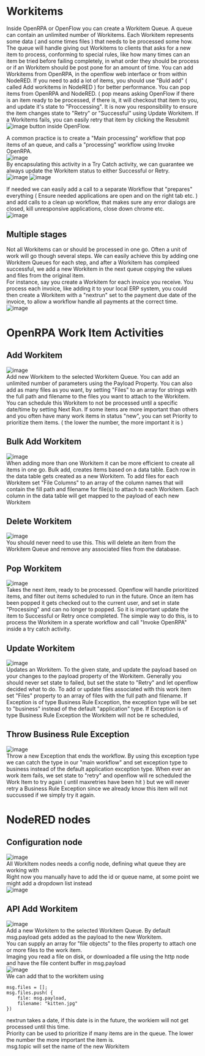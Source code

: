 # Workitems
Inside OpenRPA or OpenFlow you can create a Workitem Queue. A queue can contain an unlimited number of Workitems. Each Workitem represents some data ( and some times files ) that needs to be processed some how. The queue will handle giving out Workitems to clients that asks for a new item to process, conforming to special rules, like how many times can an item be tried before failing completely, in what order they should be process or if an Workitem should be post pone for an amount of time.
You can add Workitems from OpenRPA, in the openflow web interface or from within NodeRED. If you need to add a lot of items, you should use "Buld add" ( called Add workitems in NodeRED ) for better performance.
You can pop items from OpenRPA and NodeRED. ( pop means asking OpenFlow if there is an item ready to be processed, if there is, it will checkout that item to you, and update it's state to "Proccessing". It is now you responsibility to ensure the item changes state to "Retry" or "Successful" using Update Workitem.
If a Workitems fails, you can easily retry that item by clicking the Resubmit 
![image](https://user-images.githubusercontent.com/4155937/163803342-a964ef80-e11f-4048-95e1-2dba82244cce.png) button inside OpenFlow. 

A common practice is to create a "Main processing" workflow that pop items of an queue, and calls a "processing" workflow using Invoke OpenRPA.   
![image](https://user-images.githubusercontent.com/4155937/163803744-06cf703f-be00-4ec5-83e8-21f85db40053.png)  
By encapsulating this activity in a Try Catch activity, we can guarantee we always update the Workitem status to either Successful or Retry.  
![image](https://user-images.githubusercontent.com/4155937/163803802-75da0e10-2adf-4ceb-8ce9-1dc5acec7af5.png)
![image](https://user-images.githubusercontent.com/4155937/163803841-71ffe1d0-5dec-4195-a795-7957d62588ea.png)  

If needed we can easily add a call to a separate Workflow that "prepares" everything ( Ensure needed applications are open and on the right tab etc. )
and add calls to a clean up workflow, that makes sure any error dialogs are closed, kill unresponsive applications, close down chrome etc.  
![image](https://user-images.githubusercontent.com/4155937/163804408-3a558e54-d16e-43ea-a2b5-2f3c071d9c48.png)

## Multiple stages
Not all Workitems can or should be processed in one go. Often a unit of work will go though several steps. We can easily achieve this by adding one Workitem Queues for each step, and after a Workitem has compleed successful, we add a new Workitem in the next queue copying the values and files from the original item.  
For instance, say you create a Workitem for each invoice you receive. You process each invoice, like adding it to your local ERP system, you could then create a Workitem with a "nextrun" set to the payment due date of the invoice, to allow a workflow handle all payments at the correct time.  
![image](https://user-images.githubusercontent.com/4155937/163805797-31414b9e-813c-4ee9-b01b-d42ff5454cc7.png)

# OpenRPA Work Item Activities

## Add Workitem
![image](https://user-images.githubusercontent.com/4155937/163792775-fc7c96c0-1208-4d53-9063-b6a73289fba0.png)  
Add new Workitem to the selected Workitem Queue. You can add an unlimited number of parameters using the Payload Property. You can also add as many files as you want, by setting "Files" to an array for strings with the full path and filename to the files you want to attach to the Workitem.
You can schedule this Workitem to not be processed until a specific date/time by setting Next Run. 
If some items are more important than others and you often have many work items in status "new", you can set Priority to prioritize them items. ( the lower the number, the more important it is )

## Bulk Add Workitem
![image](https://user-images.githubusercontent.com/4155937/163792813-841cdfbd-548b-445d-bbd2-4364d92e8cbe.png)  
When adding more than one Workitem it can be more efficient to create all items in one go. Bulk add, creates items based on a data table. Each row in the data table gets created as a new Workitem. To add files for each Workitem set "File Columns" to an array of the column names that will contain the fill path and filename for file(s) to attach to each Workitem. Each column in the data table will get mapped to the payload of each new Workitem

## Delete Workitem
![image](https://user-images.githubusercontent.com/4155937/163792871-a9de5412-1474-410c-953d-08046b624839.png)  
You should never need to use this. This will delete an item from the Workitem Queue and remove any associated files from the database.

## Pop Workitem
![image](https://user-images.githubusercontent.com/4155937/163792955-f01abac0-2bd4-4b6e-91d8-54f4074a9aab.png)  
Takes the next item, ready to be processed. Openflow will handle prioritized items, and filter out items scheduled to run in the future. Once an item has been popped it gets checked out to the current user, and set in state "Processing" and can no longer to popped. So it is important update the item to Successful or Retry once completed. The simple way to do this, is to process the Workitem in a sperate workflow and call "Invoke OpenRPA" inside a try catch activity. 

## Update Workitem
![image](https://user-images.githubusercontent.com/4155937/163793002-e1745656-c6dd-4829-980a-4b70571d8acc.png)  
Updates an Workitem. To the given state, and update the payload based on your changes to the payload property of the Workitem.
Generally you should never set state to failed, but set the state to "Retry" and let openflow decided what to do.
To add or update files associated with this work item set "Files" property to an array of files with the full path and filename.
If Exception is of type Business Rule Exception, the exception type will be set to "business" instead of the default "application" type.
If Exception is of type Business Rule Exception the Workitem will not be re scheduled,

## Throw Business Rule Exception
![image](https://user-images.githubusercontent.com/4155937/163794461-4aefaac2-ce49-4093-b4e7-2f5bcafc44e9.png)  
Throw a new Exception that ends the workflow. By using this exception type we can catch the type in our "main workflow" and set exception type to business instead of the default application exception type. When ever an work item fails, we set state to "retry" and openflow will re scheduled the Work Item to try again ( until maxretries have been hit ) but we will never retry a Business Rule Exception since we already know this item will not succussed if we simply try it again.

# NodeRED nodes
## Configuration node
![image](https://user-images.githubusercontent.com/4155937/164935418-900671bf-5461-4977-b432-3a0a3ff7bc64.png)  
All WorkItem nodes needs a config node, defining what queue they are working with  
Right now you manually have to add the id or queue name, at some point we might add a dropdown list instead  
![image](https://user-images.githubusercontent.com/4155937/164935663-90d71827-6def-401c-aa4f-9472e5c8b058.png)  

## API Add Workitem
![image](https://user-images.githubusercontent.com/4155937/164935130-81ccb186-8cf0-484f-baa2-092ebb574b7c.png)  
Add a new Workitem to the selected Workitem Queue. By default msg.payload gets added as the payload to the new Workitem.  
You can supply an array for "file objects" to the files property to attach one or more files to the work item.  
Imaging you read a file on disk, or downloaded a file using the http node and have the file content buffer in msg.payload  
![image](https://user-images.githubusercontent.com/4155937/164936449-d9745090-ab04-4b7b-9a3d-899ba25e0195.png)  
We can add that to the workitem using  
```
msg.files = [];
msg.files.push( {
    file: msg.payload,
    filename: "kitten.jpg"
})
```  
nextrun takes a date, if this date is in the future, the workiem will not get processed until this time.  
Priority can be used to prioritize if many items are in the queue. The lower the number the more important the item is.    
msg.topic will set the name of the new Workitem  
